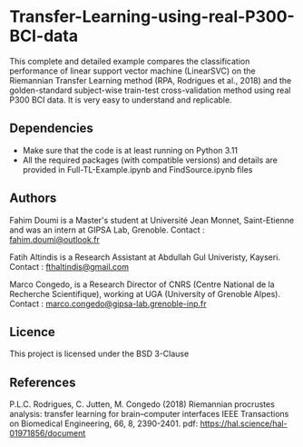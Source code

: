 # Transfer-Learning-using-real-P300-BCI-data
This complete and detailed example compares the classification performance of linear support vector machine (LinearSVC) on the Riemannian Transfer Learning method (RPA, Rodrigues et al., 2018) and the golden-standard subject-wise train-test cross-validation method using real P300 BCI data. It is very easy to understand and replicable.
## Dependencies
- Make sure that the code is at least running on Python 3.11
- All the required packages (with compatible versions) and details are provided in Full-TL-Example.ipynb and FindSource.ipynb files
## Authors 
Fahim Doumi is a Master's student at Université Jean Monnet, Saint-Etienne and was an intern at GIPSA Lab, Grenoble. Contact : fahim.doumi@outlook.fr

Fatih Altindis is a Research Assistant at Abdullah Gul Univeristy, Kayseri. Contact : fthaltindis@gmail.com

Marco Congedo, is a Research Director of CNRS (Centre National de la Recherche Scientifique), working at UGA (University of Grenoble Alpes). Contact : marco.congedo@gipsa-lab.grenoble-inp.fr

## Licence
This project is licensed under the BSD 3-Clause

## References
P.L.C. Rodrigues, C. Jutten, M. Congedo (2018)
Riemannian procrustes analysis: transfer learning for brain–computer interfaces
IEEE Transactions on Biomedical Engineering, 66, 8, 2390-2401.
pdf: https://hal.science/hal-01971856/document



